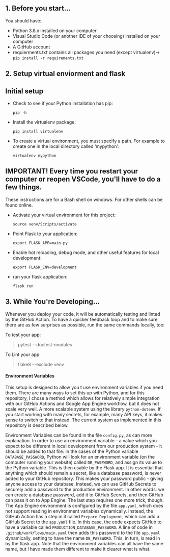 ## 1. Before you start... 

You should have:
- Python 3.8.x installed on your computer 
- Visual Studio Code (or another IDE of your choosing) installed on your computer 
- A GitHub account
- requierments.txt contains all packages you need (except virtualenv)-> `pip install -r requirements.txt`

## 2. Setup virtual enviorment and flask

## Initial setup
- Check to see if your Python installation has pip:

    `pip -h`

- Install the virtualenv package:

    `pip install virtualenv`

- To create a virtual environment, you must specify a path. For example to create one in the local directory called ‘mypython’:

    `virtualenv mypython`


## IMPORTANT! Every time you restart your computer or reopen VSCode, you'll have to do a few things. 
These instructions are for a Bash shell on windows. For other shells can be found online. 

- Activate your virtual environment for this project: 
   
    `source venv/Scripts/activate`

- Point Flask to your application: 

    `export FLASK_APP=main.py`
    
- Enable hot reloading, debug mode, and other useful features for local development:  

    `export FLASK_ENV=development`
     
- run your flask application: 

    `flask run`

## 3. While You're Developing... 

Whenever you deploy your code, it will be automatically testing and linted by the GitHub Action. To have a quicker feedback loop and to make sure there are as few surprises as possible, run the same commands locally, too:

To test your app: 

> pytest --doctest-modules

To Lint your app: 
> flake8 --exclude venv 

#### Environment Variables 
This setup is designed to allow you t use environment variables if you need them. There are many ways to set this up with Python, and for this repository, I chose a method which allows for relatively simple integration with our GitHub Actions and Google App Engine workflow, but it does not scale very well. A more scalable system using the library `python-dotenv`. If you start working with many secrets, for example, many API keys, it makes sense to switch to that instead. The current system as implemented in this repository is described below.  

Environment Variables can be found in the file `config.py`, as can more explanation. In order to use an environment variable - a value which you expect to be different in local development from our production system - it should be added to that file. In the cases of the Python variable `DATABASE_PASSWORD`, Python will look for an environment variable (on the computer running your website) called `DB_PASSWORD`, and assign its value to the Python variable. This is then usable by the Flask app. It is essential that anything which should remain a secret, like a database password, is never added to your GitHub repository. This makes your password public - giving anyone access to your database. Instead, we can use GitHub Secrets to securely add a password to the production environment. In other words: we can create a database password, add it to GitHub Secrets, and then GitHub can pass it on to App Engine. The last step requires one more trick, though. The App Engine environment is configured by the file `app.yaml`, which does not support reading in environment variables dynamically. Instead, the GitHub Action has a step in it called `Prepare Deployment`, which can add a GitHub Secret to the `app.yaml` file. In this case, the code expects GitHub to have a variable called `PRODUCTION_DATABASE_PASSWORD`. A line of code in `.github/workflows/main.yaml` then adds this password to the file `app.yaml` dynamically, setting to have the name `DB_PASSWORD`. This, in turn, is read in by the flask app. Note that the environment variables can all have the same name, but I have made them different to make it clearer what is what. 